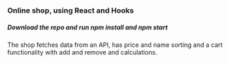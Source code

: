 ### Online shop, using React and Hooks

##### Download the repo and run npm install and npm start

The shop fetches data from an API, has price and name sorting and a cart functionality with 
add and remove and calculations.